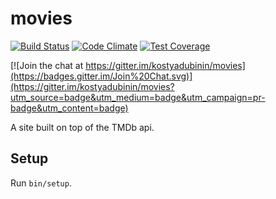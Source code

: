 movies
======

[![Build Status](https://travis-ci.org/kostyadubinin/movies.svg?branch=master)](https://travis-ci.org/kostyadubinin/movies)
[![Code Climate](https://codeclimate.com/github/kostyadubinin/movies/badges/gpa.svg)](https://codeclimate.com/github/kostyadubinin/movies)
[![Test Coverage](https://codeclimate.com/github/kostyadubinin/movies/badges/coverage.svg)](https://codeclimate.com/github/kostyadubinin/movies)

[![Join the chat at https://gitter.im/kostyadubinin/movies](https://badges.gitter.im/Join%20Chat.svg)](https://gitter.im/kostyadubinin/movies?utm_source=badge&utm_medium=badge&utm_campaign=pr-badge&utm_content=badge)

A site built on top of the TMDb api.

## Setup

Run `bin/setup`.
